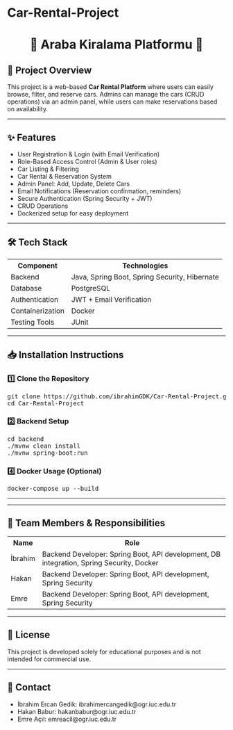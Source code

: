 # Car-Rental-Project


<h1 style="text-align:center;">🚗 <b>Araba Kiralama Platformu</b> 🚗</h1>

<h2>📌 <b>Project Overview</b></h2>
<p>This project is a web-based <b>Car Rental Platform</b> where users can easily browse, filter, and reserve cars. Admins can manage the cars (CRUD operations) via an admin panel, while users can make reservations based on availability.</p>

<hr/>

<h2>✨ <b>Features</b></h2>
<ul>
  <li>User Registration & Login (with Email Verification)</li>
  <li>Role-Based Access Control (Admin & User roles)</li>
  <li>Car Listing & Filtering</li>
  <li>Car Rental & Reservation System</li>
  <li>Admin Panel: Add, Update, Delete Cars</li>
  <li>Email Notifications (Reservation confirmation, reminders)</li>
  <li>Secure Authentication (Spring Security + JWT)</li>
  <li>CRUD Operations</li>
  <li>Dockerized setup for easy deployment</li>
</ul>

<hr/>

<h2>🛠️ <b>Tech Stack</b></h2>

<table>
  <tr>
    <th>Component</th>
    <th>Technologies</th>
  </tr>
  <tr>
    <td>Backend</td>
    <td>Java, Spring Boot, Spring Security, Hibernate</td>
  </tr>
  <tr>
    <td>Database</td>
    <td>PostgreSQL</td>
  </tr>
  <tr>
    <td>Authentication</td>
    <td>JWT + Email Verification</td>
  </tr>
  <tr>
    <td>Containerization</td>
    <td>Docker</td>
  </tr>
  <tr>
    <td>Testing Tools</td>
    <td>JUnit</td>
  </tr>
</table>

<hr/>

<h2>📥 <b>Installation Instructions</b></h2>

<h3>1️⃣ Clone the Repository</h3>
<pre>
git clone https://github.com/ibrahimGDK/Car-Rental-Project.git
cd Car-Rental-Project
</pre>

<h3>2️⃣ Backend Setup</h3>
<pre>
cd backend
./mvnw clean install
./mvnw spring-boot:run
</pre>


<h3>4️⃣ Docker Usage (Optional)</h3>
<pre>
docker-compose up --build
</pre>

<hr/>


<hr/>

<h2>👥 <b>Team Members & Responsibilities</b></h2>

<table>
  <tr>
    <th>Name</th>
    <th>Role</th>
  </tr>
  <tr>
    <td>İbrahim</td>
    <td>Backend Developer: Spring Boot, API development, DB integration, Spring Security, Docker</td>
  </tr>
  <tr>
    <td>Hakan</td>
    <td>Backend Developer: Spring Boot, API development, Spring Security</td>
  </tr>
  <tr>
    <td>Emre</td>
    <td>Backend Developer: Spring Boot, API development, Spring Security</td>
  </tr>
</table>

<hr/>

<h2>📝 <b>License</b></h2>
<p>This project is developed solely for educational purposes and is not intended for commercial use.</p>

<hr/>

<h2>📨 <b>Contact</b></h2>
<ul>
  <li>İbrahim Ercan Gedik: ibrahimercangedik@ogr.iuc.edu.tr</li>
  <li>Hakan Babur: hakanbabur@ogr.iuc.edu.tr</li>
  <li>Emre Açıl: emreacil@ogr.iuc.edu.tr</li>
</ul>


